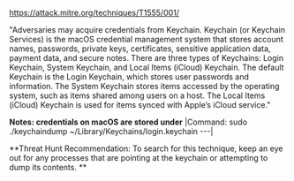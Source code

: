 https://attack.mitre.org/techniques/T1555/001/

"Adversaries may acquire credentials from Keychain. 
Keychain (or Keychain Services) is the macOS credential management system that stores account names, passwords, private keys, certificates, sensitive application data, payment data, and secure notes. 
There are three types of Keychains: Login Keychain, System Keychain, and Local Items (iCloud) Keychain.
The default Keychain is the Login Keychain, which stores user passwords and information. 
The System Keychain stores items accessed by the operating system, such as items shared among users on a host. 
The Local Items (iCloud) Keychain is used for items synced with Apple’s iCloud service."

**Notes: credentials on macOS are stored under**
|Command: sudo ./keychaindump ~/Library/Keychains/login.keychain
 ---|

**Threat Hunt Recommendation: To search for this technique, keep an eye out for any processes that are pointing at the keychain 
or attempting to dump its contents. 
**

